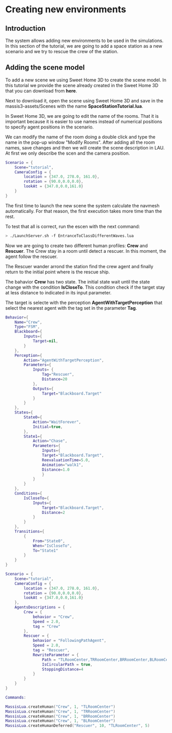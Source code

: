 # Creating new environments

## Introduction

The system allows adding new environments to be used in the simulations. In this section of the tutorial, we are going to add a space station as a new scenario and we try to rescue the crew of the station.

## Adding the scene model

To add a new scene we using Sweet Home 3D to create the scene model. In this tutorial we provide the scene already created in the Sweet Home 3D that you can download from **here**.

Next to download it, open the scene using Sweet Home 3D and save in the massis3-assets/Scenes with the name **SpaceStationTutorial.lua**.

In Sweet Home 3D, we are going to edit the name of the rooms. That it is important because it is easier to use names instead of numerical positions to specify agent positions in the scenario. 

We can modify the name of the room doing a double click and type the name in the pop-up window "Modify Rooms". After adding all the room names, save changes and then we will create the scene description in LAU. At first we only describe the scen and the camera position.


```LUA
Scenario = {
    Scene="tutorial",
    CameraConfig = {
        location = {347.0, 278.0, 161.0},
        rotation = {90.0,0.0,0.0},
        lookAt = {347.0,0.0,161.0}
    }
}
```


The first time to launch the new scene the system calculate the navmesh automatically. For that reason, the first execution takes more time than the rest.

To test that all is correct, run the escen with the next command:

```bash
> ./LaunchServer.sh -f EntranceToClassDifferentWaves.lua
```

Now we are going to create two different human profiles: **Crew** and **Rescuer**. The Crew stay in a room until detect a rescuer. In this moment, the agent follow the rescuer.

The Rescuer wander arrond the station find the crew agent and finally return to the initial point where is the rescue ship.


The bahavior **Crew** has two state. The initial state wait until the state change with the condition **IsCloseTo**. This condition check if the target stay at less distance to indicated in its input parameter.

The target is selecte with the perception **AgentWithTargetPerception** that select the nearest agent with the tag set in the parameter **Tag**.

```LUA
Behavior={
    Name="Crew",
    Type="FSM",
    Blackboard={
        Inputs={
            Target=nil,
        }
    },
    Perception={
        Action="AgentWithTargetPerception",
        Parameters={
            Inputs= {
                Tag="Rescuer",
                Distance=20
            },
            Outputs={
                Target="Blackboard.Target"
            }
        }
    },
    States={
        State0={
            Action="WaitForever",
            Initial=true,
        },
        State1={
            Action="Chase",
            Parameters={
                Inputs={
                Target="Blackboard.Target",
                ReevaluationTime=5.0,
                Animation="walk1",
                Distance=1.0
                }
            }
        }
    },
    Conditions={
        IsCloseTo={
            Inputs={
                Target="Blackboard.Target",
                Distance=2
            }
        }
    },
    Transitions={
        {
            From="State0",
            When="IsCloseTo",
            To="State1"
        }
    }
}
```

```LUA
Scenario = {
    Scene="tutorial",
    CameraConfig = {
        location = {347.0, 278.0, 161.0},
        rotation = {90.0,0.0,0.0},
        lookAt = {347.0,0.0,161.0}
    },
    AgentsDescriptions = {
        Crew = {
            behavior = "Crew",
            Speed = 2.0,
            tag = "Crew"
        },
        Rescuer = {
            behavior = "FollowingPathAgent",
            Speed = 2.0,
            tag = "Rescuer",
            RewriteParameter = {
                Path = "TLRoomCenter,TRRoomCenter,BRRoomCenter,BLRoomCenter",
                IsCircularPath = true,
                StoppingDistance=4
            }
        }
    }
}

Commands:

MassisLua.createHuman("Crew", 1, "TLRoomCenter")
MassisLua.createHuman("Crew", 1, "TRRoomCenter")
MassisLua.createHuman("Crew", 1, "BRRoomCenter")
MassisLua.createHuman("Crew", 1, "BLRoomCenter")
MassisLua.createHumanDeferred("Rescuer", 10, "TLRoomCenter", 5)

```